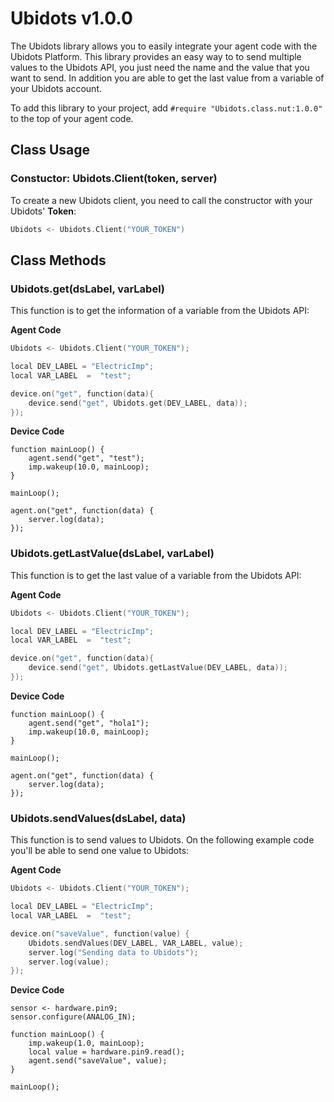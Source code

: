 # Ubidots v1.0.0

The Ubidots library allows you to easily integrate your agent code with the Ubidots Platform. This library provides an easy way to to send multiple values to the Ubidots API, you just need the name and the value that you want to send. In addition you are able to get the last value from a variable of your Ubidots account.

To add this library to your project, add ```#require "Ubidots.class.nut:1.0.0"```  to the top of your agent code.

##  Class Usage 

### Constuctor: Ubidots.Client(token, server)

To create a new Ubidots client, you need to call the constructor with your Ubidots' **Token**:
```c
Ubidots <- Ubidots.Client("YOUR_TOKEN")
```
##  Class Methods 


### Ubidots.get(dsLabel, varLabel)

This function is to get the information of a variable from the Ubidots API:

**Agent Code**

```c
Ubidots <- Ubidots.Client("YOUR_TOKEN");

local DEV_LABEL = "ElectricImp";
local VAR_LABEL  =  "test";

device.on("get", function(data){
    device.send("get", Ubidots.get(DEV_LABEL, data));   
});
```

**Device Code**

``` 
function mainLoop() {
    agent.send("get", "test");
    imp.wakeup(10.0, mainLoop);
} 

mainLoop();

agent.on("get", function(data) {
    server.log(data);
});
```
### Ubidots.getLastValue(dsLabel, varLabel)

This function is to get the last value of a variable from the Ubidots API:

**Agent Code**

```c
Ubidots <- Ubidots.Client("YOUR_TOKEN");

local DEV_LABEL = "ElectricImp";
local VAR_LABEL  =  "test";

device.on("get", function(data){
    device.send("get", Ubidots.getLastValue(DEV_LABEL, data));   
});
```

**Device Code**

``` 
function mainLoop() {
    agent.send("get", "hola1");
    imp.wakeup(10.0, mainLoop);
} 

mainLoop();

agent.on("get", function(data) {
    server.log(data);
});
```

### Ubidots.sendValues(dsLabel, data)

This function is to send values to Ubidots. On the following example code you'll be able to send one value to Ubidots:

**Agent Code**

```c
Ubidots <- Ubidots.Client("YOUR_TOKEN");

local DEV_LABEL = "ElectricImp";
local VAR_LABEL  =  "test";

device.on("saveValue", function(value) {
    Ubidots.sendValues(DEV_LABEL, VAR_LABEL, value);    
    server.log("Sending data to Ubidots");
    server.log(value);
}); 

```

**Device Code**

``` 
sensor <- hardware.pin9;
sensor.configure(ANALOG_IN);

function mainLoop() {
    imp.wakeup(1.0, mainLoop);
    local value = hardware.pin9.read();
    agent.send("saveValue", value);
} 

mainLoop();
```
